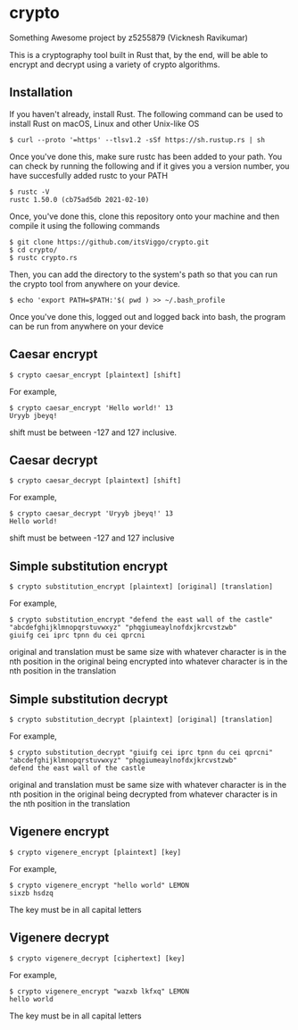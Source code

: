 # crypto
Something Awesome project by z5255879 (Vicknesh Ravikumar)

This is a cryptography tool built in Rust that, by the end, will be able to encrypt and decrypt using a variety of crypto algorithms.

## Installation
If you haven't already, install Rust. The following command can be used to install Rust on macOS, Linux and other Unix-like OS
```
$ curl --proto '=https' --tlsv1.2 -sSf https://sh.rustup.rs | sh
```
Once you've done this, make sure rustc has been added to your path. You can check by running the following and if it gives you a version number, you have succesfully added rustc to your PATH
```
$ rustc -V
rustc 1.50.0 (cb75ad5db 2021-02-10)
```
Once, you've done this, clone this repository onto your machine and then compile it using the following commands
```
$ git clone https://github.com/itsViggo/crypto.git
$ cd crypto/
$ rustc crypto.rs
```
Then, you can add the directory to the system's path so that you can run the crypto tool from anywhere on your device.
```
$ echo 'export PATH=$PATH:'$( pwd ) >> ~/.bash_profile
```
Once you've done this, logged out and logged back into bash, the program can be run from anywhere on your device
## Caesar encrypt
```
$ crypto caesar_encrypt [plaintext] [shift]
```
For example,
```
$ crypto caesar_encrypt 'Hello world!' 13
Uryyb jbeyq!
```
shift must be between -127 and 127 inclusive.
## Caesar decrypt
```
$ crypto caesar_decrypt [plaintext] [shift]
```
For example,
```
$ crypto caesar_decrypt 'Uryyb jbeyq!' 13
Hello world!
```
shift must be between -127 and 127 inclusive
## Simple substitution encrypt
```
$ crypto substitution_encrypt [plaintext] [original] [translation]
```
For example,
```
$ crypto substitution_encrypt "defend the east wall of the castle" "abcdefghijklmnopqrstuvwxyz" "phqgiumeaylnofdxjkrcvstzwb"
giuifg cei iprc tpnn du cei qprcni
```
original and translation must be same size with whatever character is in the nth position in the original being encrypted into whatever character is in the nth position in the translation
## Simple substitution decrypt
```
$ crypto substitution_decrypt [plaintext] [original] [translation]
```
For example,
```
$ crypto substitution_decrypt "giuifg cei iprc tpnn du cei qprcni" "abcdefghijklmnopqrstuvwxyz" "phqgiumeaylnofdxjkrcvstzwb"
defend the east wall of the castle
```
original and translation must be same size with whatever character is in the nth position in the original being decrypted from whatever character is in the nth position in the translation
## Vigenere encrypt
```
$ crypto vigenere_encrypt [plaintext] [key]
```
For example,
```
$ crypto vigenere_encrypt "hello world" LEMON
sixzb hsdzq
```
The key must be in all capital letters
## Vigenere decrypt
```
$ crypto vigenere_decrypt [ciphertext] [key]
```
For example,
```
$ crypto vigenere_encrypt "wazxb lkfxq" LEMON
hello world
```
The key must be in all capital letters
